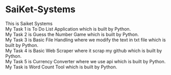 # SaiKet-Systems
This is Saiket Systems
<br>
My Task 1 is To Do List Application which is built by Python.
<br>
My Task 2 is Guess the Number Game which is built by Python.
<br>
My Task 3 is Basic File Handling where we modify the text in txt file which is built by Python. 
<br>
My Task 4 is Basic Web Scraper where it scrap my github which is built by Python.
<br>
My Task 5 is Currency Converter where we use api which is built by Python.
<br>
My Task is Word Count Tool which is built by Python.